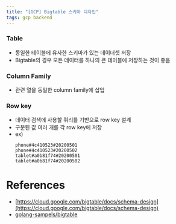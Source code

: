 ```yaml
---
title: "[GCP] Bigtable 스키마 디자인"
tags: gcp backend
---
```


<!--more-->

### Table

- 동일한 테이블에 유사한 스키마가 있는 데이너셋 저장
- Bigtable의 경우 모든 데이터를 하나의 큰 테이블에 저장하는 것이 좋음

### Column Family

- 관련 열을 동일한 column family에 삽입

### Row key

- 데이터 검색에 사용할 쿼리를 기반으로 row key 설계
- 구분된 값 여러 개를 각 row key에 저장
- ex)
	```
	phone#4c410523#20200501
	phone#4c410523#20200502
	tablet#a0b81f74#20200501
	tablet#a0b81f74#20200502
	```

# References

- [https://cloud.google.com/bigtable/docs/schema-design](https://cloud.google.com/bigtable/docs/schema-design)
- [golang-sampels/bigtable](https://github.com/GoogleCloudPlatform/golang-samples/tree/main/bigtable)